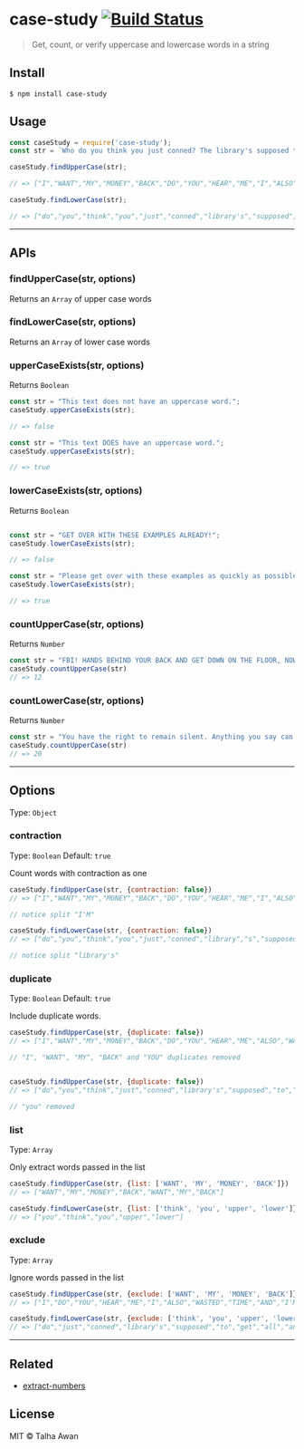 # case-study [![Build Status](https://travis-ci.com/TalhaAwan/case-study.svg?branch=master)](https://travis-ci.com/TalhaAwan/case-study)

> Get, count, or verify uppercase and lowercase words in a string


## Install

```
$ npm install case-study
```

## Usage
```javascript
const caseStudy = require('case-study');
const str = `Who do you think you just conned? The library's supposed to get all upper and lower case words. I WANT MY MONEY BACK. DO YOU HEAR ME? I ALSO WANT MY WASTED TIME BACK!!! AND I'M GONNA SUE YOU.`;

caseStudy.findUpperCase(str);

// => ["I","WANT","MY","MONEY","BACK","DO","YOU","HEAR","ME","I","ALSO","WANT","MY","WASTED","TIME","BACK","AND","I'M","GONNA","SUE","YOU"]

caseStudy.findLowerCase(str);

// => ["do","you","think","you","just","conned","library's","supposed","to","get","all","upper","and","lower","case","words"]

```

___

## APIs

### findUpperCase(str, options)
Returns an `Array` of upper case words

### findLowerCase(str, options)
Returns an `Array` of lower case words

### upperCaseExists(str, options)
Returns `Boolean`
```javascript
const str = "This text does not have an uppercase word.";
caseStudy.upperCaseExists(str);

// => false

const str = "This text DOES have an uppercase word.";
caseStudy.upperCaseExists(str);

// => true
```

### lowerCaseExists(str, options)
Returns `Boolean`
```javascript

const str = "GET OVER WITH THESE EXAMPLES ALREADY!";
caseStudy.lowerCaseExists(str);

// => false

const str = "Please get over with these examples as quickly as possible.";
caseStudy.lowerCaseExists(str);

// => true
```

### countUpperCase(str, options)
Returns `Number`
```javascript
const str = "FBI! HANDS BEHIND YOUR BACK AND GET DOWN ON THE FLOOR, NOW!";
caseStudy.countUpperCase(str)
// => 12
```

### countLowerCase(str, options)
Returns `Number`
```javascript
const str = "You have the right to remain silent. Anything you say can and will be used against you in a court of law."
caseStudy.countUpperCase(str)
// => 20
```

___

## Options

Type: `Object`

### contraction

Type: `Boolean`
Default: `true`

Count words with contraction as one

```javascript
caseStudy.findUpperCase(str, {contraction: false})
// => ["I","WANT","MY","MONEY","BACK","DO","YOU","HEAR","ME","I","ALSO","WANT","MY","WASTED","TIME","BACK","AND","I","M","GONNA","SUE","YOU"]

// notice split "I'M"

caseStudy.findLowerCase(str, {contraction: false})
// => ["do","you","think","you","just","conned","library","s","supposed","to","get","all","upper","and","lower","case","words"]

// notice split "library's"

```

### duplicate

Type: `Boolean`
Default: `true`

Include duplicate words.

```javascript
caseStudy.findUpperCase(str, {duplicate: false})
// => ["I","WANT","MY","MONEY","BACK","DO","YOU","HEAR","ME","ALSO","WASTED","TIME","AND","I'M","GONNA","SUE"]

// "I", "WANT", "MY", "BACK" and "YOU" duplicates removed


caseStudy.findUpperCase(str, {duplicate: false})
// => ["do","you","think","just","conned","library's","supposed","to","get","all","upper","and","lower","case","words"]

// "you" removed
```

### list

Type: `Array`

Only extract words passed in the list

```javascript
caseStudy.findUpperCase(str, {list: ['WANT', 'MY', 'MONEY', 'BACK']})
// => ["WANT","MY","MONEY","BACK","WANT","MY","BACK"]

caseStudy.findLowerCase(str, {list: ['think', 'you', 'upper', 'lower']})
// => ["you","think","you","upper","lower"]
```


### exclude

Type: `Array`

Ignore words passed in the list

```javascript
caseStudy.findUpperCase(str, {exclude: ['WANT', 'MY', 'MONEY', 'BACK']})
// => ["I","DO","YOU","HEAR","ME","I","ALSO","WASTED","TIME","AND","I'M","GONNA","SUE","YOU"]

caseStudy.findLowerCase(str, {exclude: ['think', 'you', 'upper', 'lower']})
// => ["do","just","conned","library's","supposed","to","get","all","and","case","words"]
```

___

## Related

- [extract-numbers](https://www.npmjs.com/package/extract-numbers)

## License

MIT © Talha Awan
